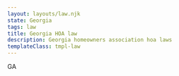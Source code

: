 ```yaml
---
layout: layouts/law.njk
state: Georgia
tags: law
title: Georgia HOA law
description: Georgia homeowners association hoa laws
templateClass: tmpl-law
---
```


GA